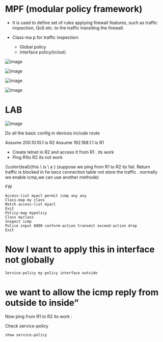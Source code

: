 
# MPF (modular policy framework)
 * It is used to define set of rules applying firewall features, such as traffic inspection, QoS etc. to the traffic transiting the firewall.

 * Class-ma p for traffic inspection:
 
      - Global policy
      - interface policy(in/out)
      
![image](https://user-images.githubusercontent.com/128924924/227733297-01f7cbf2-acd6-497a-a215-0fba58b29b6c.png)

![image](https://user-images.githubusercontent.com/128924924/227733361-50020eb9-f9bc-4468-a1c9-b5be20538002.png)


![image](https://user-images.githubusercontent.com/128924924/227733394-929cc65f-a784-4ad8-b721-8306ee033c63.png)


![image](https://user-images.githubusercontent.com/128924924/227733418-67466f47-e7df-4744-9527-5779b4fd0dc9.png)


# LAB 

![image](https://user-images.githubusercontent.com/128924924/227733455-5ebfaed5-e398-492b-8aa1-24f814e567a9.png)


Do all the basic config in devices include route

Assume 200.10.10.1 is R2
Assume 192.168.1.1 is R1
* Create telnet in R2 and access it from R1 . its work 
* Ping R1to R2 its not work

{\color{teal}{this \ is \ a }
(suppose we ping from R1 to R2 its fail. Return traffic is blocked in fw becz connection table not store the traffic . normally we enable icmp,we can use another methode)

FW
```
Access-list myacl permit icmp any any
Class-map my class
Match access-list myacl
Exit
Policy-map mypolicy
Class myclass
Inspect icmp
Police input 8000 conform-action transmit exceed-action drop
Exit
```
# Now I want to apply this in interface not globally

    Service-policy my policy interface outside


# we want to allow the icmp reply from outside to inside”

Now ping from R1 to R2 its work :

Check service-policy

    show service-policy



